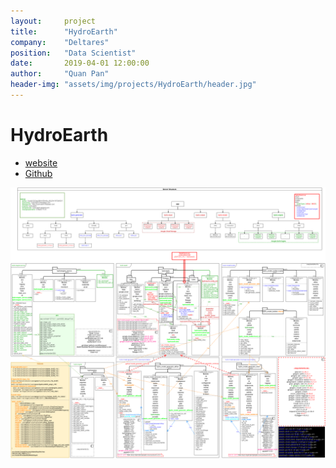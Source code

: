 ```yaml
---
layout:     project
title:      "HydroEarth"
company:    "Deltares"
position:   "Data Scientist"
date:       2019-04-01 12:00:00
author:     "Quan Pan"
header-img: "assets/img/projects/HydroEarth/header.jpg"
---
```


# [](#header-1)HydroEarth

- [website](https://hydro-earth.netlify.app/#/)
- [Github](https://github.com/openearth/hydro-earth)

![](/assets/img/projects/HydroEarth/architecture.png)
